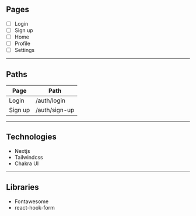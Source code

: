 ## Pages

- [ ] Login
- [ ] Sign up
- [ ] Home
- [ ] Profile
- [ ] Settings

---

## Paths

| Page    | Path          |
| ------- | ------------- |
| Login   | /auth/login   |
| Sign up | /auth/sign-up |

---

## Technologies

- Nextjs
- Tailwindcss
- Chakra UI

---

## Libraries

- Fontawesome
- react-hook-form
